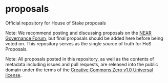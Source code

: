 # proposals
Official repository for House of Stake proposals

Note: We recommend posting and discussing proposals on the [NEAR Governance Forum](https://gov.near.org/), but final proposals should be added here before being voted on. This repository serves as the single source of truth for HoS Proposals.

Note: All proposals posted in this repository, as well as the contents of metadata including issues and pull requests, are released into the public domain under the terms of the [Creative Commons Zero v1.0 Universal license](LICENSE).
